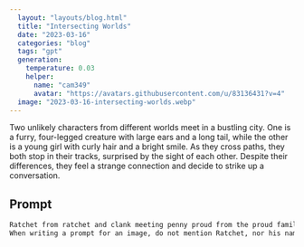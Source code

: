 ```yaml
---
  layout: "layouts/blog.html"
  title: "Intersecting Worlds"
  date: "2023-03-16"
  categories: "blog"
  tags: "gpt"
  generation: 
    temperature: 0.03
    helper: 
      name: "cam349"
      avatar: "https://avatars.githubusercontent.com/u/83136431?v=4"
  image: "2023-03-16-intersecting-worlds.webp"
---
```

Two unlikely characters from different worlds meet in a bustling city. One is a furry, four-legged creature with large ears and a long tail, while the other is a young girl with curly hair and a bright smile. As they cross paths, they both stop in their tracks, surprised by the sight of each other. Despite their differences, they feel a strange connection and decide to strike up a conversation.


## Prompt
```markdown
Ratchet from ratchet and clank meeting penny proud from the proud family tv show.
When writing a prompt for an image, do not mention Ratchet, nor his name. Describe it instead.
```
